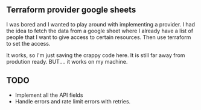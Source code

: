 ## Terraform provider google sheets

I was bored and I wanted to play around with implementing a provider. I had the idea to fetch the data from a google sheet where I already have a list of people that I want to give access to certain resources. Then use terraform to set the access.

It works, so I'm just saving the crappy code here. It is still far away from prodution ready. BUT.... it works on my machine.


## TODO

- Implement all the API fields
- Handle errors and rate limit errors with retries.